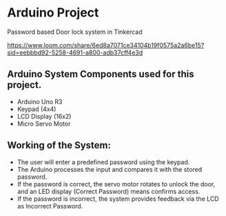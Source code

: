 # Arduino Project
Password based Door lock system in Tinkercad

https://www.loom.com/share/6ed8a7071ce34104b19f0575a2a6be15?sid=eebbbd92-5258-4691-a800-adb37cff4e3d

## Arduino System Components used for this project.
* Arduino Uno R3
* Keypad (4x4)
* LCD Display (16x2)
* Micro Servo Motor

## Working of the System:
* The user will enter a predefined password using the keypad.
* The Arduino processes the input and compares it with the stored password.
* If the password is correct, the servo motor rotates to unlock the door, and an LED display (Correct Password) means confirms access.
* If the password is incorrect, the system provides feedback via the LCD as Incorrect Password.
